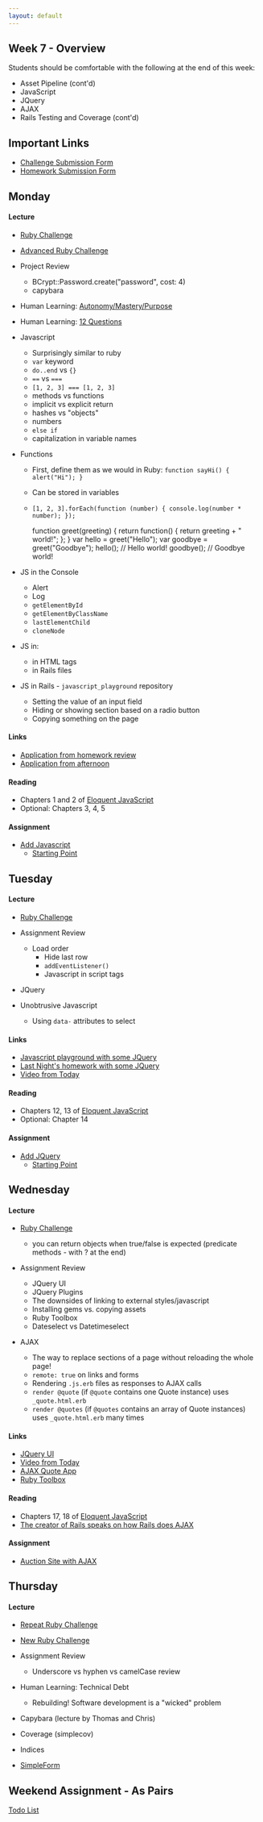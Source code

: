 ```yaml
---
layout: default
---
```


## Week 7 - Overview

Students should be comfortable with the following at the end of this week:

* Asset Pipeline (cont'd)
* JavaScript
* JQuery
* AJAX
* Rails Testing and Coverage (cont'd)

## Important Links

* [Challenge Submission Form](http://goo.gl/forms/fpcxQCtEqs)
* [Homework Submission Form](https://docs.google.com/forms/d/1lddv00AYx4z9ugJBYv1v2RG_JuMUpWEYPYjQGdCVdgQ/viewform?c=0&w=1)


## Monday

#### Lecture

* [Ruby Challenge](https://github.com/masonfmatthews/rails_assignments/blob/master/challenges/double_loop_challenge.rb)
* [Advanced Ruby Challenge](https://github.com/masonfmatthews/rails_assignments/blob/master/challenges/primes_challenge.rb)
* Project Review
  * BCrypt::Password.create("password", cost: 4)
  * capybara

* Human Learning: [Autonomy/Mastery/Purpose](https://www.youtube.com/watch?v=u6XAPnuFjJc)
* Human Learning: [12 Questions](w7-1/12questions.pdf)

* Javascript
  * Surprisingly similar to ruby
  * `var` keyword
  * `do..end` vs `{}`
  * `==` vs `===`
  * `[1, 2, 3] === [1, 2, 3]`
  * methods vs functions
  * implicit vs explicit return
  * hashes vs "objects"
  * numbers
  * `else if`
  * capitalization in variable names

* Functions
  * First, define them as we would in Ruby: `function sayHi() { alert("Hi"); }`
  * Can be stored in variables
  * `[1, 2, 3].forEach(function (number) { console.log(number * number); });`

    function greet(greeting) {
      return function() {
        return greeting + " world!";
      };
    }
    var hello = greet("Hello");
    var goodbye = greet("Goodbye");
    hello(); // Hello world!
    goodbye(); // Goodbye world!

* JS in the Console
  * Alert
  * Log
  * `getElementById`
  * `getElementByClassName`
  * `lastElementChild`
  * `cloneNode`
* JS in:
  * in HTML tags
  * in Rails files
* JS in Rails - `javascript_playground` repository
  * Setting the value of an input field
  * Hiding or showing section based on a radio button
  * Copying something on the page

#### Links

* [Application from homework review](https://github.com/tiyd-rails-2015-01/online_voting_example)
* [Application from afternoon](https://github.com/tiyd-rails-2015-01/javascript_playground)

#### Reading

* Chapters 1 and 2 of [Eloquent JavaScript](http://eloquentjavascript.net/)
* Optional: Chapters 3, 4, 5

#### Assignment

* [Add Javascript](https://github.com/tiyd-rails-2015-01/add_javascript)
  * [Starting Point](https://github.com/tiyd-rails-2015-01/coursyl)


## Tuesday

#### Lecture

* [Ruby Challenge](https://github.com/masonfmatthews/rails_assignments/blob/master/challenges/array_and_hash_challenge.rb)
* Assignment Review
  * Load order
    * Hide last row
    * `addEventListener()`
    * Javascript in script tags

* JQuery
* Unobtrusive Javascript
  * Using `data-` attributes to select

#### Links

* [Javascript playground with some JQuery](https://github.com/tiyd-rails-2015-01/javascript_playground)
* [Last Night's homework with some JQuery](https://github.com/tiyd-rails-2015-01/coursyl_with_some_jquery)
* [Video from Today](http://youtu.be/DeoxHlqCowc)

#### Reading

* Chapters 12, 13 of [Eloquent JavaScript](http://eloquentjavascript.net/)
* Optional: Chapter 14

#### Assignment

* [Add JQuery](https://github.com/tiyd-rails-2015-01/add_jquery)
  * [Starting Point](https://github.com/tiyd-rails-2015-01/coursyl_with_some_jquery)


## Wednesday

#### Lecture

* [Ruby Challenge](https://github.com/masonfmatthews/rails_assignments/blob/master/challenges/string_palindrome_challenge.rb)
  * you can return objects when true/false is expected (predicate methods - with ? at the end)

* Assignment Review
  * JQuery UI
  * JQuery Plugins
  * The downsides of linking to external styles/javascript
  * Installing gems vs. copying assets
  * Ruby Toolbox
  * Dateselect vs Datetimeselect

* AJAX
  * The way to replace sections of a page without reloading the whole page!
  * `remote: true` on links and forms
  * Rendering `.js.erb` files as responses to AJAX calls
  * `render @quote` (if `@quote` contains one Quote instance) uses `_quote.html.erb`
  * `render @quotes` (if `@quotes` contains an array of Quote instances) uses `_quote.html.erb` many times

#### Links

* [JQuery UI](http://jqueryui.com/)
* [Video from Today](http://youtu.be/OLLb_ZVU_ow)
* [AJAX Quote App](https://github.com/tiyd-rails-2015-01/example_ajax)
* [Ruby Toolbox](https://www.ruby-toolbox.com)

#### Reading

* Chapters 17, 18 of [Eloquent JavaScript](http://eloquentjavascript.net/)
* [The creator of Rails speaks on how Rails does AJAX](https://signalvnoise.com/posts/3697-server-generated-javascript-responses)

#### Assignment

* [Auction Site with AJAX](https://github.com/tiyd-rails-2015-01/auction_ajax)


## Thursday

#### Lecture

* [Repeat Ruby Challenge](https://github.com/masonfmatthews/rails_assignments/blob/master/challenges/enumerable_challenge.rb)
* [New Ruby Challenge](https://github.com/masonfmatthews/rails_assignments/blob/master/challenges/optional_parameters_challenge.rb)

* Assignment Review
  * Underscore vs hyphen vs camelCase review

* Human Learning: Technical Debt
  * Rebuilding!  Software development is a "wicked" problem

* Capybara (lecture by Thomas and Chris)
* Coverage (simplecov)
* Indices
* [SimpleForm](https://github.com/plataformatec/simple_form)

## Weekend Assignment - As Pairs

[Todo List](https://github.com/tiyd-rails-2015-01/todo_app)



<!--
Still haven't done:
* Paperclip ; Amazon S3 ; SimpleForm
* [SimpleForm](https://github.com/plataformatec/simple_form)

* Devise?


* [Other ruby frameworks](https://blog.engineyard.com/2015/life-beyond-rails-brief-look-alternate-web-frameworks-ruby)

* [Which IDE do Rubyists use?](http://www.sitepoint.com/ides-rubyists-use/?utm_source=rubyweekly&utm_medium=email)

* [Merging Apps and Heroku Deployments](https://github.com/masonfmatthews/rails_assignments/tree/master/assignments/heroku_deployments) - AS PAIRS

* [Student Awards](https://github.com/masonfmatthews/rails_assignments/tree/master/assignments/student_awards)

* [Rails Testing and Coverage](https://github.com/masonfmatthews/rails_assignments/tree/master/assignments/rails_testing_and_coverage)

* http://mislav.uniqpath.com/poignant-guide/

* Polymorphism?
* Single Table Inheritance?
* "Refactoring"

* scoped associations
<!--
class Item < ActiveRecord::Base
  has_many :orders do
    def for_user(user_id)
      where(user_id: user_id)
    end
  end
end

Item.first.orders.for_user(current_user)

* How to Google
* Multi-tenancy discussion
* Class variables - DON'T
* Trying to change an array in an outer scope inside a called function.
-->
